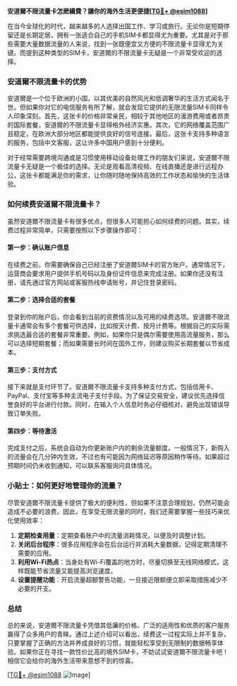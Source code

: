 **安道爾不限流量卡怎麽續費？讓你的海外生活更便捷[[TG💪+ @esim1088](https://t.me/s/esim1088)]**

在当今全球化的时代，越来越多的人选择出国工作、学习或旅行。无论你是短期停留还是长期定居，拥有一张适合自己的手机SIM卡都显得尤为重要。尤其是对于那些需要大量数据流量的人来说，找到一张既便宜又方便的不限流量卡显得尤为关键。而提到这种类型的SIM卡，安道爾的不限流量卡无疑是一个非常受欢迎的选择。

### 安道爾不限流量卡的优势

安道爾是一个位于欧洲的小国，以其优美的自然风光和低调奢华的生活方式闻名于世。但如果你对它的电信服务有所了解，就会发现它提供的无限流量SIM卡同样令人印象深刻。首先，这张卡的价格非常亲民，相较于其他地区的漫游费用或者昂贵的国际套餐，安道爾的不限流量卡显得格外经济实惠。其次，它的网络覆盖范围广且稳定，在欧洲大部分地区都能提供良好的信号连接。最后，这张卡支持多种语言的服务，包括中文客服，这让许多中国用户感到十分便利。

对于经常需要跨境沟通或是习惯使用移动设备处理工作的朋友们来说，安道爾不限流量卡无疑是一个极佳的选择。无论是观看高清视频、在线直播还是进行远程办公，这张卡都能满足你的需求，让你随时随地保持高效的工作状态和愉快的生活体验。

### 如何续费安道爾不限流量卡？

虽然安道爾不限流量卡有很多优点，但很多人可能担心如何续费的问题。其实，续费过程非常简单，只需要按照以下步骤操作即可：

#### 第一步：确认账户信息
在续费之前，你需要确保自己已经注册了安道爾SIM卡的官方账户。通常情况下，运营商会要求用户提供手机号码以及身份证件信息来完成注册。如果你还没有注册，请先通过官方网站或客服热线申请账号，并记住登录密码。

#### 第二步：选择合适的套餐
登录到你的账户后，你会看到当前的资费情况以及可用的续费选项。安道爾不限流量卡通常会有多个套餐可供选择，比如按天计费、按月计费等。根据自己的实际需求挑选最合适的套餐非常重要。例如，如果你只是偶尔需要使用高流量服务，那么可以选择短期套餐；而如果需要长时间在国外工作，则建议购买长期套餐以节省成本。

#### 第三步：支付方式
接下来就是支付环节了。安道爾不限流量卡支持多种支付方式，包括信用卡、PayPal、支付宝等多种主流电子支付手段。为了保证交易安全，建议优先选择信誉良好的平台进行付款。同时，在输入个人信息时务必仔细核对，避免出现错误导致订单失败。

#### 第四步：等待激活
完成支付之后，系统会自动为你更新账户内的剩余流量额度。一般情况下，新购入的流量会在几分钟内生效，不过也有可能因为网络延迟等原因稍作等待。如果超过预期时间仍未收到通知，可以联系客服询问具体情况。

### 小贴士：如何更好地管理你的流量？

尽管安道爾不限流量卡提供了极大的便利性，但如果不注意合理规划，仍然可能会造成不必要的浪费。因此，在享受无限流量的同时，我们还需要掌握一些技巧来优化使用效率：

1. **定期检查用量**：定期查看账户中的流量消耗情况，以便及时调整计划。
2. **关闭后台程序**：很多应用程序会在后台运行并消耗大量数据，记得定期清理不需要的应用。
3. **利用Wi-Fi热点**：当身处有Wi-Fi覆盖的地方时，尽量切换至无线网络模式，这样既能节省流量又能提高浏览速度。
4. **设置提醒功能**：开启流量超额警告功能，一旦接近限额便立即采取措施减少不必要的开支。

### 总结

总的来说，安道爾不限流量卡凭借其低廉的价格、广泛的适用性和优质的客户服务赢得了众多用户的青睐。通过上述介绍可以看出，续费这一过程实际上并不复杂，只要掌握了正确的方法并养成良好的习惯，就能轻松享受到无限制的数据畅享体验。如果你正在寻找一款性价比高的境外SIM卡，不妨试试安道爾不限流量卡吧！相信它会给你的海外生活带来意想不到的惊喜。

[[TG💪+ @esim1088](https://t.me/s/esim1088) ![Image](https://i.postimg.cc/4NQfJmqS/Snipaste-2025-05-13-00-14-12.png)]